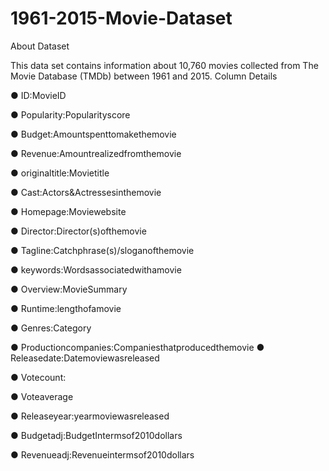 # 1961-2015-Movie-Dataset

About Dataset

This data set contains information about 10,760 movies collected from The Movie Database (TMDb) between 1961 and 2015.
Column Details


● ID:MovieID

● Popularity:Popularityscore

● Budget:Amountspenttomakethemovie

● Revenue:Amountrealizedfromthemovie

● originaltitle:Movietitle

● Cast:Actors&Actressesinthemovie

● Homepage:Moviewebsite

● Director:Director(s)ofthemovie

● Tagline:Catchphrase(s)/sloganofthemovie

● keywords:Wordsassociatedwithamovie

● Overview:MovieSummary

● Runtime:lengthofamovie

● Genres:Category

● Productioncompanies:Companiesthatproducedthemovie ● Releasedate:Datemoviewasreleased

● Votecount:

● Voteaverage

● Releaseyear:yearmoviewasreleased

● Budgetadj:BudgetIntermsof2010dollars

● Revenueadj:Revenueintermsof2010dollars

